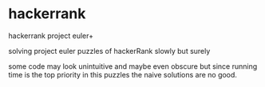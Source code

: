 # hackerrank
hackerrank project euler+

solving project euler puzzles of hackerRank slowly but surely

some code may look unintuitive and maybe even obscure but since running time is the top priority in this puzzles the naive solutions are no good.
